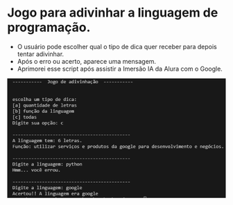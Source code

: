 # Jogo para adivinhar a linguagem de programação.

* O usuário pode escolher qual o tipo de dica quer receber para depois tentar adivinhar.
* Após o erro ou acerto, aparece uma mensagem.
* Aprimorei esse script após assistir a Imersão IA da Alura com o Google.

<img src="./src/print1.png">
